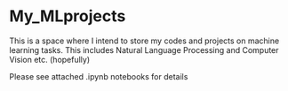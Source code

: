 # My_MLprojects

This is a space where I intend to store my codes and projects on machine learning tasks.
This includes Natural Language Processing and Computer Vision etc. (hopefully)

Please see attached .ipynb notebooks for details
